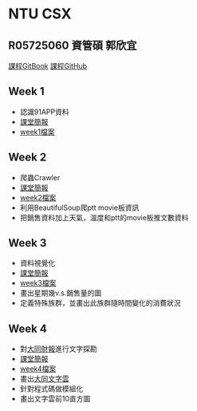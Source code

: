# NTU CSX

## R05725060 資管碩 郭欣宜

[課程GitBook](https://pecu.gitbooks.io/python_/content/)
[課程GitHub](https://github.com/NTU-CSX-Project/107-1PythonSampleCode)

## Week 1

- 認識91APP資料
- [課堂簡報](https://docs.google.com/presentation/d/e/2PACX-1vTGe5neAcFnEBOwHOIuNdhYROTjGFNd0fMi3VzXYhRpdvhsyHnRjFNSVr91laQvYNDmAdoiTbHtz4DK/pub?start=false&loop=false&delayms=3000&slide=id.p)
- [week1檔案](https://github.com/kuosheena2/CSX/tree/master/week_1/week_1_first_meet.ipynb)

## Week 2

- 爬蟲Crawler
- [課堂簡報](https://docs.google.com/presentation/d/e/2PACX-1vSDsg-EWsuITt5xV2VKmXpM5r70krVJf6zrh_6IeUpAhGZyRTF8kw3c0rizUHzMNtlLMQit-oQHB4vj/pub?start=false&loop=false&delayms=3000&slide=id.g4273d10c0f_0_0)
- [week2檔案](https://github.com/kuosheena2/CSX/tree/master/week_2/getClimateAndPttPush.ipynb)
- 利用BeautifulSoup爬ptt movie板資訊
- 把銷售資料加上天氣，溫度和ptt的movie板推文數資料

## Week 3

- 資料視覺化
- [課堂簡報](https://docs.google.com/presentation/d/e/2PACX-1vS9pgNN-SvlN6dxj8A9bkdDTCwrEp-DBCLZtI0VqPW21Fu5imFYh9aTeli7lbuf5LeAHhWMKyoEvjMI/pub?start=false&loop=false&delayms=3000&slide=id.g4273d10c0f_0_0)
- [week3檔案](https://github.com/kuosheena2/CSX/tree/master/week_3/dataVisualization.ipynb)
- 畫出星期幾v.s.銷售量的圖
- 定義特殊族群，並畫出此族群隨時間變化的消費狀況


## Week 4

- 對[大同財報](https://github.com/NTU-CSX-Project/107-1PythonSampleCode/blob/master/week_4/Reports/2371%202017%20%E5%A4%A7%E5%90%8C.pdf)進行文字探勘
- [課堂簡報](https://docs.google.com/presentation/d/e/2PACX-1vQNPNIqQkWhCllEQQJLEbKxv4PkiXkyQ_iVBicfz10xApt2LgFAWbLwzfYCUuPyJs9kQsghahCWdh44/pub?start=false&loop=false&delayms=3000&slide=id.g4273d10c0f_0_0)
- [week4檔案](https://github.com/kuosheena2/CSX/blob/master/week_4/data_preprocessing.ipynb)
- 畫出[大同文字雲](https://github.com/kuosheena2/CSX/blob/master/week_4/wordDict.png)
- 針對程式碼做模組化
- 畫出文字雲前10直方圖
